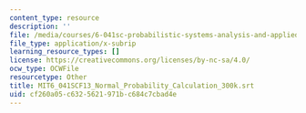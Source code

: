 ```yaml
---
content_type: resource
description: ''
file: /media/courses/6-041sc-probabilistic-systems-analysis-and-applied-probability-fall-2013/cf260a05c6325621971bc684c7cbad4e_MIT6_041SCF13_Normal_Probability_Calculation_300k.vtt
file_type: application/x-subrip
learning_resource_types: []
license: https://creativecommons.org/licenses/by-nc-sa/4.0/
ocw_type: OCWFile
resourcetype: Other
title: MIT6_041SCF13_Normal_Probability_Calculation_300k.srt
uid: cf260a05-c632-5621-971b-c684c7cbad4e
---
```

